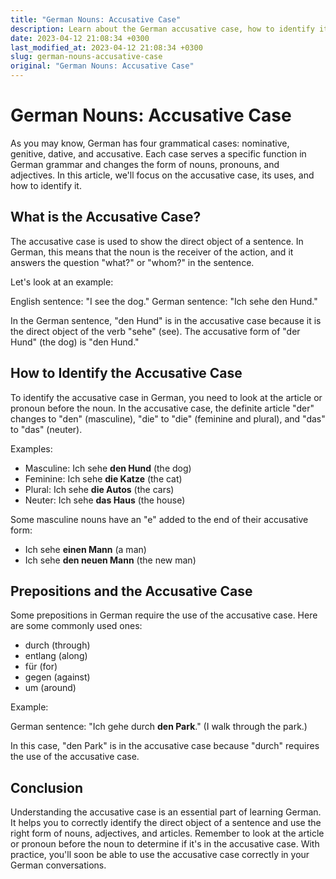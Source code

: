 ```yaml
---
title: "German Nouns: Accusative Case"
description: Learn about the German accusative case, how to identify it, and how it affects German nouns.
date: 2023-04-12 21:08:34 +0300
last_modified_at: 2023-04-12 21:08:34 +0300
slug: german-nouns-accusative-case
original: "German Nouns: Accusative Case"
---
```

# German Nouns: Accusative Case

As you may know, German has four grammatical cases: nominative, genitive, dative, and accusative. Each case serves a specific function in German grammar and changes the form of nouns, pronouns, and adjectives. In this article, we'll focus on the accusative case, its uses, and how to identify it.

## What is the Accusative Case?

The accusative case is used to show the direct object of a sentence. In German, this means that the noun is the receiver of the action, and it answers the question "what?" or "whom?" in the sentence. 

Let's look at an example: 

English sentence: "I see the dog."
German sentence: "Ich sehe den Hund."

In the German sentence, "den Hund" is in the accusative case because it is the direct object of the verb "sehe" (see). The accusative form of "der Hund" (the dog) is "den Hund."

## How to Identify the Accusative Case

To identify the accusative case in German, you need to look at the article or pronoun before the noun. In the accusative case, the definite article "der" changes to "den" (masculine), "die" to "die" (feminine and plural), and "das" to "das" (neuter). 

Examples:

- Masculine: Ich sehe **den Hund** (the dog)
- Feminine: Ich sehe **die Katze** (the cat)
- Plural: Ich sehe **die Autos** (the cars)
- Neuter: Ich sehe **das Haus** (the house)

Some masculine nouns have an "e" added to the end of their accusative form:

- Ich sehe **einen Mann** (a man)
- Ich sehe **den neuen Mann** (the new man)

## Prepositions and the Accusative Case

Some prepositions in German require the use of the accusative case. Here are some commonly used ones:

- durch (through)
- entlang (along)
- für (for)
- gegen (against)
- um (around)

Example:

German sentence: "Ich gehe durch **den Park**." (I walk through the park.)

In this case, "den Park" is in the accusative case because "durch" requires the use of the accusative case.

## Conclusion

Understanding the accusative case is an essential part of learning German. It helps you to correctly identify the direct object of a sentence and use the right form of nouns, adjectives, and articles. Remember to look at the article or pronoun before the noun to determine if it's in the accusative case. With practice, you'll soon be able to use the accusative case correctly in your German conversations.